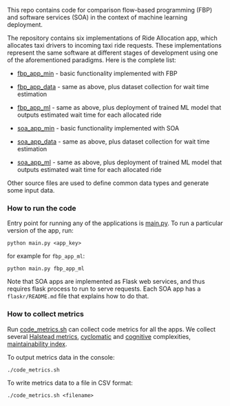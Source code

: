 This repo contains code for comparison flow-based programming (FBP) and software services (SOA) in the context of machine learning deployment.

The repository contains six implementations of Ride Allocation app, which allocates taxi drivers to incoming taxi ride requests. These implementations represent the same software at different stages of development using one of the aforementioned paradigms. Here is the complete list:

* [fbp_app_min](fbp_app_min/) - basic functionality implemented with FBP
* [fbp_app_data](fbp_app_data/) - same as above, plus dataset collection for wait time estimation
* [fbp_app_ml](fbp_app_ml/) - same as above, plus deployment of trained ML model that outputs estimated wait time for each allocated ride

* [soa_app_min](soa_app_min/) - basic functionality implemented with SOA
* [soa_app_data](soa_app_data/) - same as above, plus dataset collection for wait time estimation
* [soa_app_ml](soa_app_ml/) - same as above, plus deployment of trained ML model that outputs estimated wait time for each allocated ride

Other source files are used to define common data types and generate some input data.

### How to run the code

Entry point for running any of the applications is [main.py](main.py). To run a particular version of the app, run:

    python main.py <app_key>

for example for `fbp_app_ml`:

    python main.py fbp_app_ml

Note that SOA apps are implemented as Flask web services, and thus requires flask process to run to serve requests. Each SOA app has a `flaskr/README.md` file that explains how to do that.

### How to collect metrics

Run [code_metrics.sh](code_metrics.sh) can collect code metrics for all the apps. We collect several [Halstead metrics](https://en.wikipedia.org/wiki/Halstead_complexity_measures), [cyclomatic](https://en.wikipedia.org/wiki/Cyclomatic_complexity) and [cognitive](https://blog.sonarsource.com/cognitive-complexity-because-testability-understandability) complexities, [maintainability index](https://radon.readthedocs.io/en/latest/intro.html#maintainability-index).

To output metrics data in the console:

    ./code_metrics.sh

To write metrics data to a file in CSV format:

    ./code_metrics.sh <filename>
